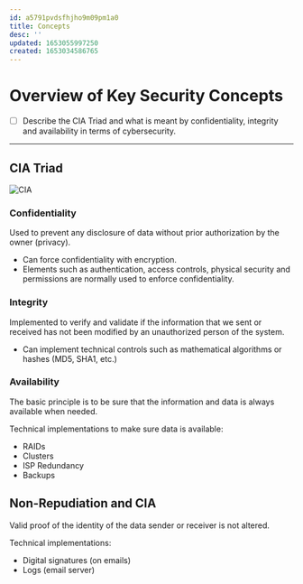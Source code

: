 ```yaml
---
id: a5791pvdsfhjho9m09pm1a0
title: Concepts
desc: ''
updated: 1653055997250
created: 1653034586765
---
```


# Overview of Key Security Concepts

- [ ] Describe the CIA Triad and what is meant by confidentiality, integrity and availability in terms of cybersecurity.

---

## CIA Triad

![CIA](https://www.nissatech.com/wp-content/uploads/2017/05/Picture3.png)

### Confidentiality

Used to prevent any disclosure of data without prior authorization by the owner (privacy).

- Can force confidentiality with encryption.
- Elements such as authentication, access controls, physical security and permissions are normally used to enforce confidentiality.

### Integrity

Implemented to verify and validate if the information that we sent or received has not been modified by an unauthorized person of the system.

- Can implement technical controls such as mathematical algorithms or hashes (MD5, SHA1, etc.)

### Availability

The basic principle is to be sure that the information and data is always available when needed.

Technical implementations to make sure data is available:

- RAIDs
- Clusters
- ISP Redundancy
- Backups

## Non-Repudiation and CIA

Valid proof of the identity of the data sender or receiver is not altered.

Technical implementations:

- Digital signatures (on emails)
- Logs (email server)

